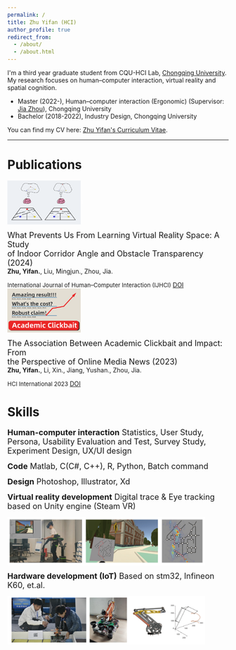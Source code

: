 ```yaml
---
permalink: /
title: Zhu Yifan (HCI)
author_profile: true
redirect_from:
  - /about/
  - /about.html
---
```

I'm a third year graduate student from CQU-HCI Lab, [Chongqing University](https://www.cqu.edu.cn/). My research focuses on human–computer interaction, virtual reality and spatial cognition.

- Master (2022-), Human–computer interaction (Ergonomic) (Supervisor: [Jia Zhou](https://www.researchgate.net/profile/Jia-Zhou-30)), Chongqing University
- Bachelor (2018-2022), Industry Design, Chongqing University

You can find my CV here: [Zhu Yifan's Curriculum Vitae](../assets/Zhuyifan_cv_Web.pdf).

---

# Publications
<div style="display: flex; flex-wrap: wrap; align-items: center">
  <img src="../images/Fig abstract-02.png" alt="Image 1" width="167" height="100">
   <p><font color = "white">1</font></p>
   <p><font size = 4>What Prevents Us From Learning Virtual Reality Space: A Study<br> of Indoor Corridor Angle and Obstacle Transparency (2024)</font><br><b>Zhu, Yifan.</b>, Liu, Mingjun., Zhou, Jia.</p>
</div>
<font size = 2>International Journal of Human–Computer Interaction (IJHCI)</font> 
<a href="https://www.tandfonline.com/doi/abs/10.1080/10447318.2024.2364473/">DOI</a>
<br>
<div style="display: flex; flex-wrap: wrap;">
  <img src="../images/Fig abstract-01.png" alt="Image 1" width="167" height="100">
   <p><font color = "white">1</font></p>
   <p><font size = 4>The Association Between Academic Clickbait and Impact: From<br> the Perspective of Online Media News (2023)</font><br><b>Zhu, Yifan.</b>, Li, Xin., Jiang, Yushan., Zhou, Jia.</p>
</div>
<font size = 2>HCI International 2023</font>
<a href="https://doi.org/10.1007/978-3-031-48044-7_32">DOI</a>


# Skills
<p><font size = 4><b>Human-computer interaction</b>
Statistics, User Study, Persona, Usability Evaluation and Test, Survey Study, Experiment Design, UX/UI design</font></p>
<p><font size = 4> <b>Code</b>
Matlab, C(C#, C++), R, Python, Batch command</font></p>
<p><font size = 4> <b>Design</b>
Photoshop, Illustrator, Xd</font></p>
<p><font size = 4><b>Virtual reality development</b>
Digital trace & Eye tracking based on Unity engine (Steam VR) </font></p>
<div style="display: flex; flex-wrap: wrap;">
  <img src="../images/Skills-2.png" alt="Image 1" width="450" height="110">
</div>
<p><font size = 4><b>Hardware development (IoT)</b>
Based on stm32, Infineon K60, et.al. </font></p>
<div style="display: flex; flex-wrap: wrap;">
  <img src="../images/Skills-1.png" alt="Image 1" width="450" height="110">
</div>
